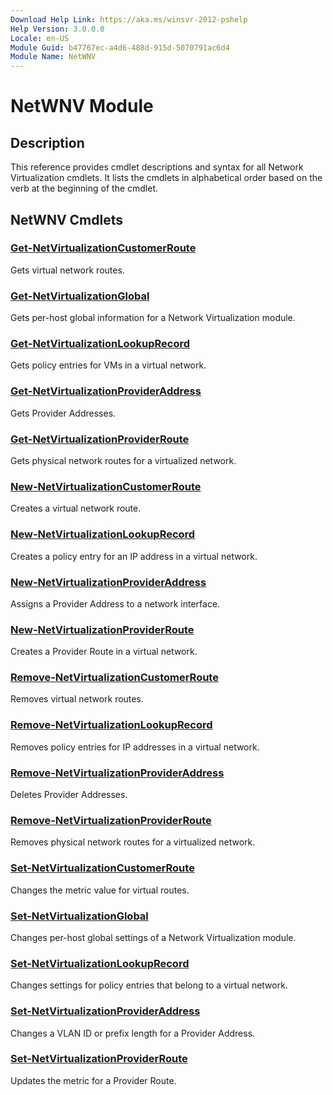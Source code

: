 ```yaml
---
Download Help Link: https://aka.ms/winsvr-2012-pshelp
Help Version: 3.0.0.0
Locale: en-US
Module Guid: b47767ec-a4d6-488d-915d-5070791ac6d4
Module Name: NetWNV
---
```


# NetWNV Module
## Description
This reference provides cmdlet descriptions and syntax for all Network Virtualization cmdlets. It lists the cmdlets in alphabetical order based on the verb at the beginning of the cmdlet.

## NetWNV Cmdlets
### [Get-NetVirtualizationCustomerRoute](./Get-NetVirtualizationCustomerRoute.md)
Gets virtual network routes.

### [Get-NetVirtualizationGlobal](./Get-NetVirtualizationGlobal.md)
Gets per-host global information for a Network Virtualization module.

### [Get-NetVirtualizationLookupRecord](./Get-NetVirtualizationLookupRecord.md)
Gets policy entries for VMs in a virtual network.

### [Get-NetVirtualizationProviderAddress](./Get-NetVirtualizationProviderAddress.md)
Gets Provider Addresses.

### [Get-NetVirtualizationProviderRoute](./Get-NetVirtualizationProviderRoute.md)
Gets physical network routes for a virtualized network.

### [New-NetVirtualizationCustomerRoute](./New-NetVirtualizationCustomerRoute.md)
Creates a virtual network route.

### [New-NetVirtualizationLookupRecord](./New-NetVirtualizationLookupRecord.md)
Creates a policy entry for an IP address in a virtual network.

### [New-NetVirtualizationProviderAddress](./New-NetVirtualizationProviderAddress.md)
Assigns a Provider Address to a network interface.

### [New-NetVirtualizationProviderRoute](./New-NetVirtualizationProviderRoute.md)
Creates a Provider Route in a virtual network.

### [Remove-NetVirtualizationCustomerRoute](./Remove-NetVirtualizationCustomerRoute.md)
Removes virtual network routes.

### [Remove-NetVirtualizationLookupRecord](./Remove-NetVirtualizationLookupRecord.md)
Removes policy entries for IP addresses in a virtual network.

### [Remove-NetVirtualizationProviderAddress](./Remove-NetVirtualizationProviderAddress.md)
Deletes Provider Addresses.

### [Remove-NetVirtualizationProviderRoute](./Remove-NetVirtualizationProviderRoute.md)
Removes physical network routes for a virtualized network.

### [Set-NetVirtualizationCustomerRoute](./Set-NetVirtualizationCustomerRoute.md)
Changes the metric value for virtual routes.

### [Set-NetVirtualizationGlobal](./Set-NetVirtualizationGlobal.md)
Changes per-host global settings of a Network Virtualization module.

### [Set-NetVirtualizationLookupRecord](./Set-NetVirtualizationLookupRecord.md)
Changes settings for policy entries that belong to a virtual network.

### [Set-NetVirtualizationProviderAddress](./Set-NetVirtualizationProviderAddress.md)
Changes a VLAN ID or prefix length for a Provider Address.

### [Set-NetVirtualizationProviderRoute](./Set-NetVirtualizationProviderRoute.md)
Updates the metric for a Provider Route.

